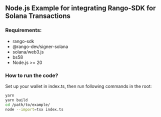 ## Node.js Example for integrating Rango-SDK for Solana Transactions

### Requirements:

- rango-sdk
- @rango-dev/signer-solana
- solana/web3.js
- bs58
- Node.js >= 20

### How to run the code?

Set up your wallet in index.ts, then run following commands in the root:

```sh
yarn 
yarn build
cd /path/to/example/
node --import=tsx index.ts
```
